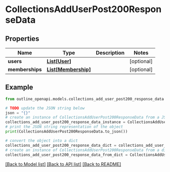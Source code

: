 # CollectionsAddUserPost200ResponseData


## Properties

Name | Type | Description | Notes
------------ | ------------- | ------------- | -------------
**users** | [**List[User]**](User.md) |  | [optional] 
**memberships** | [**List[Membership]**](Membership.md) |  | [optional] 

## Example

```python
from outline_openapi.models.collections_add_user_post200_response_data import CollectionsAddUserPost200ResponseData

# TODO update the JSON string below
json = "{}"
# create an instance of CollectionsAddUserPost200ResponseData from a JSON string
collections_add_user_post200_response_data_instance = CollectionsAddUserPost200ResponseData.from_json(json)
# print the JSON string representation of the object
print(CollectionsAddUserPost200ResponseData.to_json())

# convert the object into a dict
collections_add_user_post200_response_data_dict = collections_add_user_post200_response_data_instance.to_dict()
# create an instance of CollectionsAddUserPost200ResponseData from a dict
collections_add_user_post200_response_data_from_dict = CollectionsAddUserPost200ResponseData.from_dict(collections_add_user_post200_response_data_dict)
```
[[Back to Model list]](../README.md#documentation-for-models) [[Back to API list]](../README.md#documentation-for-api-endpoints) [[Back to README]](../README.md)


